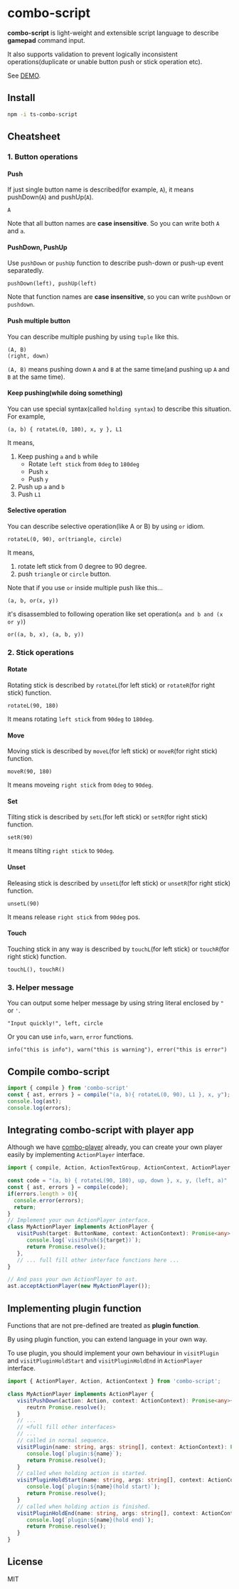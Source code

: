 # combo-script

**combo-script** is light-weight and extensible script language to describe **gamepad** command input.

It also supports validation to prevent logically inconsistent operations(duplicate or unable button push or stick operation etc).

See [DEMO](https://tategakibunko.github.io/combo-player/).

## Install

```bash
npm -i ts-combo-script
```

## Cheatsheet

### 1. Button operations

#### Push

If just single button name is described(for example, `A`), it means pushDown(`A`) and pushUp(`A`).

```
A
```

Note that all button names are **case insensitive**. So you can write both `A` and `a`.

#### PushDown, PushUp

Use `pushDown` or `pushUp` function to describe push-down or push-up event  separatedly.

```
pushDown(left), pushUp(left)
```

Note that function names are **case insensitive**, so you can write `pushDown` or `pushdown`.

#### Push multiple button

You can describe multiple pushing by using `tuple` like this.

```
(A, B)
(right, down)
```

`(A, B)` means pushing down `A` and `B` at the same time(and pushing up `A` and `B` at the same time).

#### Keep pushing(while doing something)

You can use special syntax(called `holding syntax`) to describe this situation. For example,

```
(a, b) { rotateL(0, 180), x, y }, L1
```

It means,

1. Keep pushing `a` and `b` while
   - Rotate `left stick` from `0deg` to `180deg`
   - Push `x`
   - Push `y`
2. Push up `a` and `b`
3. Push `L1`

#### Selective operation

You can describe selective operation(like A or B) by using `or` idiom.

```
rotateL(0, 90), or(triangle, circle)
```

It means,

1. rotate left stick from 0 degree to 90 degree.
2. push `triangle` or `circle` button.

Note that if you use `or` inside multiple push like this...

```
(a, b, or(x, y))
```

it's disassembled to following operation like set operation(`a and b and (x or y)`)

```
or((a, b, x), (a, b, y))
```

### 2. Stick operations

#### Rotate

Rotating stick is described by `rotateL`(for left stick) or `rotateR`(for right stick) function.

```
rotateL(90, 180)
```

It means rotating `left stick`  from `90deg` to `180deg`.

#### Move

Moving stick is described by `moveL`(for left stick) or `moveR`(for right stick) function.

```
moveR(90, 180)
```

It means moveing `right stick` from `0deg` to `90deg`.

#### Set

Tilting stick is described by `setL`(for left stick) or `setR`(for right stick) function.

```
setR(90)
```

It means tilting `right stick` to `90deg`.

#### Unset

Releasing stick is described by `unsetL`(for left stick) or `unsetR`(for right stick) function.

```
unsetL(90)
```

It means release `right stick` from `90deg` pos.

#### Touch

Touching stick in any way is described by `touchL`(for left stick) or `touchR`(for right stick) function.

```
touchL(), touchR()
```



### 3. Helper message

You can output some helper message by using string literal enclosed by `" `  or  `'`.

```
"Input quickly!", left, circle
```

Or you can use `info`, `warn`, `error` functions.

```
info("this is info"), warn("this is warning"), error("this is error")
```



## Compile combo-script

```typescript
import { compile } from 'combo-script'
const { ast, errors } = compile("(a, b){ rotateL(0, 90), L1 }, x, y");
console.log(ast);
console.log(errors);
```



## Integrating combo-script with player app

Although we have [combo-player](https://github.com/tategakibunko/combo-player) already, you can create your own player easily by implementing `ActionPlayer` interface.

```typescript
import { compile, Action, ActionTextGroup, ActionContext, ActionPlayer, ButtonName, StickName } from 'combo-script';

const code = "(a, b) { rotateL(90, 180), up, down }, x, y, (left, a)"
const { ast, errors } = compile(code);
if(errors.length > 0){
  console.error(errors);
  return;
}
// Implement your own ActionPlayer interface.
class MyActionPlayer implements ActionPlayer {
   visitPush(target: ButtonName, context: ActionContext): Promise<any> {
      console.log(`visitPush(${target})`);
      return Promise.resolve();
   },
   // ... full fill other interface functions here ...
}

// And pass your own ActionPlayer to ast.
ast.acceptActionPlayer(new MyActionPlayer());
```



## Implementing plugin function

Functions that are not pre-defined are treated as **plugin function**.

By using plugin function, you can extend language in your own way.

To use plugin, you should implement your own behaviour in `visitPlugin` and `visitPluginHoldStart` and `visitPluginHoldEnd` in `ActionPlayer` interface.

```typescript
import { ActionPlayer, Action, ActionContext } from 'combo-script';

class MyActionPlayer implements ActionPlayer {
   visitPushDown(action: Action, context: ActionContext): Promise<any>{
      reutrn Promise.resolve();
   }
   // ...
   // <full fill other interfaces>
   // ...
   // called in normal sequence.   
   visitPlugin(name: string, args: string[], context: ActionContext): Promise<any> {
      console.log(`plugin:${name}`);
      return Promise.resolve();
   }
   // called when holding action is started.
   visitPluginHoldStart(name: string, args: string[], context: ActionContext): Promise<any> {
      console.log(`plugin:${name}(hold start)`);
      return Promise.resolve();
   }
   // called when holding action is finished.
   visitPluginHoldEnd(name: string, args: string[], context: ActionContext): Promise<any> {
      console.log(`plugin:${name}(hold end)`);
      return Promise.resolve();
   }
}
```



## License

MIT

